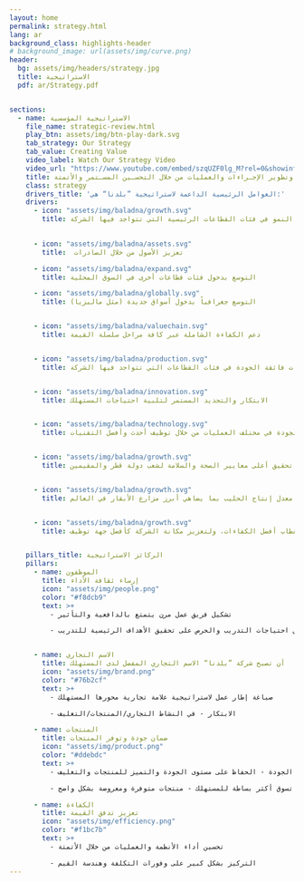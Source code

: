 ```yaml
---
layout: home
permalink: strategy.html
lang: ar
background_class: highlights-header
# background_image: url(assets/img/curve.png)
header:
  bg: assets/img/headers/strategy.jpg
  title: الاستراتيجية
  pdf: ar/Strategy.pdf


sections:
  - name: الاستراتيجية المؤسسية
    file_name: strategic-review.html
    play_btn: assets/img/btn-play-dark.svg
    tab_strategy: Our Strategy
    tab_value: Creating Value
    video_label: Watch Our Strategy Video
    video_url: "https://www.youtube.com/embed/szqUZF0lg_M?rel=0&showinfo=0&autoplay=1"
    title: تقوم اسـتراتيجية شـركة ”بلدنا“ على أسـاس ترسـيخ بروتوكولات وأنظمة تدعم تحقيق الأهداف المؤسسية. وفـي هـذا الإطار، قامت الشـركة بتطوير مجموعة مـن الأهداف، بالإضافة إلى مؤشـرات الأداء الرئيسـية لمراقبـة تحقيـق هـذه الأهداف. وتواصل ”بلدنا“ تركيزها الاسـتراتيجي علـى تعظيـم قيمـة حقـوق المسـاهمين، وذلك من خلال تحسـين الأداء وتعزيز الكفاءة، ومواصلـة توفيـر منتجـات عاليـة الجـودة، وتسـريع وتيرة النمو وتطوير الإجـراءات والعمليات من خلال التحسـين المسـتمر والأتمتة. 
    class: strategy
    drivers_title: 'العوامل الرئيسية الداعمة لاستراتيجية ”بلدنا“ هي:'
    drivers:
      - icon: "assets/img/baladna/growth.svg"
        title: تحقيق النمو في فئات القطاعات الرئيسية التي تتواجد فيها الشركة

      
      - icon: "assets/img/baladna/assets.svg"
        title:  تعزيز الأصول من خلال الصادرات

      - icon: "assets/img/baladna/expand.svg"
        title: التوسع بدخول فئات قطاعات أخرى في السوق المحلية

      - icon: "assets/img/baladna/globally.svg"
        title: التوسع جغرافياً بدخول أسواق جديدة (مثل ماليزيا)


      - icon: "assets/img/baladna/valuechain.svg"
        title: دعم الكفاءة الشاملة عبر كافة مراحل سلسلة القيمة


      - icon: "assets/img/baladna/production.svg"
        title: التركيز على تصنيع منتجات فائقة الجودة في فئات القطاعات التي تتواجد فيها الشركة


      - icon: "assets/img/baladna/innovation.svg"
        title: الابتكار والتجديد المستمر لتلبية احتياجات المستهلك


      - icon: "assets/img/baladna/technology.svg"
        title: الحفاظ على مستوى الجودة في مختلف العمليات من خلال توظيف أحدث وأفضل التقنيات


      - icon: "assets/img/baladna/growth.svg"
        title: المشاركة والمساهمة الفاعلة في برنامج الأمن الغذائي لضمان تحقيق أعلى معايير الصحة والسلامة لشعب دولة قطر والمقيمين


      - icon: "assets/img/baladna/growth.svg"
        title: التحسين المستمر لظروف معيشة الأبقار ورفع معدل إنتاج الحليب بما يضاهي أبرز مزارع الأبقار في العالم


      - icon: "assets/img/baladna/growth.svg"
        title: توفير بيئة عمل آمنة لتحفيز الموظفين واستقطاب أفضل الكفاءات، ولتعزيز مكانة الشركة كأفضل جهة توظيف


    pillars_title: الركائز الاستراتيجية
    pillars:
      - name: الموظفون
        title: إرساء ثقافة الأداء 
        icon: "assets/img/people.png"
        color: "#f8dcb9"
        text: >+
          - تشكيل فريق عمل مرن يتمتع بالدافعية والتأثير

          - تحليل احتياجات التدريب والحرص على تحقيق الأهداف الرئيسية للتدريب 


      - name: الاسم التجاري  
        title: أن تصبح شركة ”بلدنا“ الاسم التجاري المفضل لدى المستهلك 
        icon: "assets/img/brand.png"
        color: "#76b2cf"
        text: >+
          - صياغة إطار عمل لاستراتيجية علامة تجارية محورها المستهلك

          - الابتكار - في النشاط التجاري/المنتجات/التغليف

      - name: المنتجات
        title: ضمان جودة وتوفر المنتجات 
        icon: "assets/img/product.png"
        color: "#ddebdc"
        text: >+
          - ترسيخ أسس ثقافة الجودة - الحفاظ على مستوى الجودة والتميز للمنتجات والتغليف 

          - توفير تجربة تسوق أكثر بساطة للمستهلك - منتجات متوفرة ومعروضة بشكل واضح 

      - name: الكفاءة
        title: تعزيز تدفق القيمة 
        icon: "assets/img/efficiency.png"
        color: "#f1bc7b"
        text: >+
          - تحسين أداء الأنظمة والعمليات من خلال الأتمتة

          - التركيز بشكل كبير على وفورات التكلفة وهندسة القيم 
---
```

